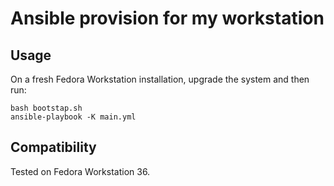 # Ansible provision for my workstation

## Usage

On a fresh Fedora Workstation installation, upgrade the system and then run:

```
bash bootstap.sh
ansible-playbook -K main.yml
```

## Compatibility

Tested on Fedora Workstation 36.
